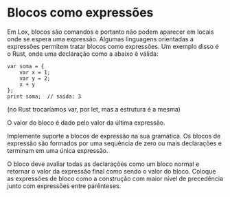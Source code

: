 # Blocos como expressões

Em Lox, blocos são comandos e portanto não podem aparecer em locais onde se 
espera uma expressão. Algumas linguagens orientadas a expressões permitem tratar 
blocos como expressões. Um exemplo disso é o Rust, onde uma declaração como a 
abaixo é válida:

```lox
var soma = {
    var x = 1;
    var y = 2;
    x + y
};
print soma;  // saída: 3
```

(no Rust trocaríamos var, por let, mas a estrutura é a mesma)

O valor do bloco é dado pelo valor da última expressão.

Implemente suporte a blocos de expressão na sua gramática. Os blocos de
expressão são formados por uma sequência de zero ou mais declarações e terminam
em uma única expressão.

O bloco deve avaliar todas as declarações como um bloco normal e retornar o
valor da expressão final como sendo o valor do bloco. Coloque as expressões de
bloco como a construção com maior nível de precedência junto com expressões
entre parênteses.